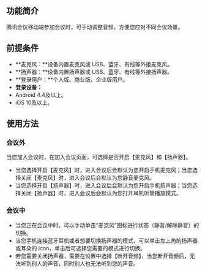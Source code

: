 

## 功能简介
腾讯会议移动端参加会议时，可手动调整音频，方便您应对不同会议场景。

## 前提条件
- **麦克风：**设备内置麦克风或 USB、蓝牙、有线等外接麦克风。
- **扬声器：**设备内置扬声器或 USB、蓝牙、有线等外接扬声器。
- **登录用户：**个人版、商业版、企业版用户。
- **登录设备：**
 - Android 4.4及以上。
 - iOS 10及以上。

## 使用方法
### 会议外
当您加入会议时，在加入会议页面，可选择是否开启【麦克风】和【扬声器】。
- 当您选择开启【麦克风】时，进入会议后会默认为您开启手机麦克风；当您选择关闭【麦克风】时，进入会议后会默认为您静音麦克风。
- 当您选择开启【扬声器】时，进入会议后会默认为您开启手机扬声器；当您选择关闭【扬声器】时，进入会议后会默认为您打开耳机听筒播放模式。

### 会议中
- 当您正在会议中时，可以手动单击“麦克风”图标进行状态（静音/解除静音）的切换。
- 当您手机连接蓝牙耳机或者想要切换扬声器的模式，可以单击左上角的扬声器或耳朵的 icon，单击后可选择您需要的模式进行切换。
- 若您需要关闭扬声器，需要在设置中选择【断开音频】，当您断开音频后，无法听到别人的声音，同时别人也无法听到您的声音。
